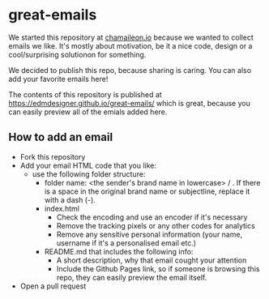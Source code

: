 # great-emails

We started this repository at [chamaileon.io](https://chamaileon.io?utm_source=gh-ge) because we wanted to collect emails we like. It's mostly about motivation, be it a nice code, design or a cool/surprising solutionon for something.

We decided to publish this repo, because sharing is caring. You can also add your favorite emails here!

The contents of this repository is published at https://edmdesigner.github.io/great-emails/ which is great, because you can easily preview all of the emials added here.

## How to add an email
 - Fork this repository
 - Add your email HTML code that you like:
   - use the following folder structure:
     - folder name: <the sender's brand name in lowercase> / <subject-line in lowercase>. If there is a space in the original brand name or subjectline, replace it with a dash (-).
	 - index.html
	   - Check the encoding and use an encoder if it's necessary
	   - Remove the tracking pixels or any other codes for analytics
	   - Remove any sensitive personal information (your name, username if it's a personalised email etc.)
	 - README.md that includes the following info:
	   - A short description, why that email cought your attention
	   - Include the Github Pages link, so if someone is browsing this repo, they can easily preview the email itself.
 - Open a pull request